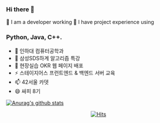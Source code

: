 ### Hi there 👋

💬 I am a developer working
💬 I have project experience using 

### Python, Java, C++. 

- 🔭 인하대 컴퓨터공학과
- 🌱 삼성SDS하계 알고리즘 특강
- 👯 현장실습 OKR 웹 페이지 배포
- ⚡ 스테이지어스 프런트엔드 & 백엔드 서버 교육
- 📫 42서울 카뎃
- 😄 싸피 8기
<p></p>


<!--
**joen00/joen00** is a ✨ _special_ ✨ repository because its `README.md` (this file) appears on your GitHub profile.

Here are some ideas to get you started:

- 🔭 I’m currently working on ...
- 🌱 I’m currently learning ...
- 👯 I’m looking to collaborate on ...
- 🤔 I’m looking for help with ...
- 💬 Ask me about ...
- 📫 How to reach me: ...
- 😄 Pronouns: ...
- ⚡ Fun fact: ...
-->




[![Anurag's github stats](https://github-readme-stats.vercel.app/api?username=joen00)](https://github.com/anuraghazra/github-readme-stats)

<div align=center>
	
 [![Hits](https://hits.seeyoufarm.com/api/count/incr/badge.svg?url=https%3A%2F%2Fgithub.com%2Fjoen00)](https://hits.seeyoufarm.com) 
	
  </div>
